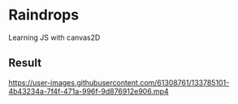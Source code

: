 # Raindrops
Learning JS with canvas2D

## Result


https://user-images.githubusercontent.com/61308761/133785101-4b43234a-7f4f-471a-996f-9d876912e906.mp4



